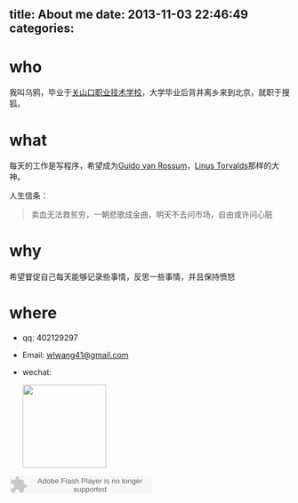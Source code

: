 title: About me
date: 2013-11-03 22:46:49
categories:
---

# who

我叫乌鸦，毕业于[关山口职业技术学校](http://www.hust.edu.cn)，大学毕业后背井离乡来到北京，就职于搜狐。


# what
每天的工作是写程序，希望成为[Guido van Rossum](http://en.wikipedia.org/wiki/Guido_van_Rossum)，[Linus Torvalds](http://en.wikipedia.org/wiki/Linus_Torvalds)那样的大神。

人生信条：
> 卖血无法救贫穷，一朝悲歌成金曲，明天不去问市场，自由或许问心脏



# why
希望督促自己每天能够记录些事情，反思一些事情，并且保持愤怒


# where
* qq: 402129297
* Email: wlwang41@gmail.com
* wechat:

    <img src="http://ww3.sinaimg.cn/large/91f9ff14gw1ea9aubebr5j20e80e8gmg.jpg" style="height:150px;"/>


<embed src="http://www.xiami.com/widget/0_3515679/singlePlayer.swf" type="application/x-shockwave-flash" width="257" height="33" wmode="transparent"></embed>

